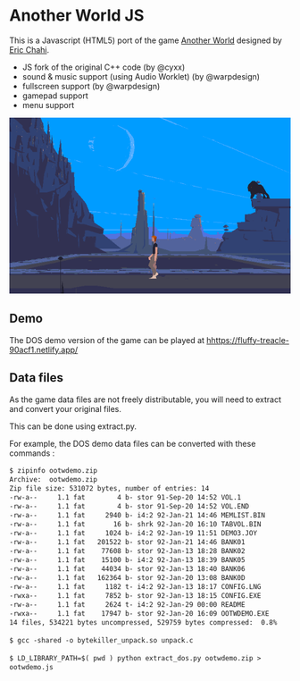 
# Another World JS

This is a Javascript (HTML5) port of the game <a href="https://www.mobygames.com/game/out-of-this-world">Another World</a> designed by <a href="http://www.anotherworld.fr/">Eric Chahi</a>.

- JS fork of the original C++ code (by @cyxx)
- sound & music support (using Audio Worklet) (by @warpdesign)
- fullscreen support (by @warpdesign)
- gamepad support
- menu support

![Screenshot Water](screenshot-640.png)

## Demo

The DOS demo version of the game can be played at [hhttps://fluffy-treacle-90acf1.netlify.app/](https://fluffy-treacle-90acf1.netlify.app/)

## Data files

As the game data files are not freely distributable, you will need to extract and convert your original files.

This can be done using extract.py.

For example, the DOS demo data files can be converted with these commands :

```
$ zipinfo ootwdemo.zip
Archive:  ootwdemo.zip
Zip file size: 531072 bytes, number of entries: 14
-rw-a--     1.1 fat        4 b- stor 91-Sep-20 14:52 VOL.1
-rw-a--     1.1 fat        4 b- stor 91-Sep-20 14:52 VOL.END
-rw-a--     1.1 fat     2940 b- i4:2 92-Jan-21 14:46 MEMLIST.BIN
-rw-a--     1.1 fat       16 b- shrk 92-Jan-20 16:10 TABVOL.BIN
-rw-a--     1.1 fat     1024 b- i4:2 92-Jan-19 11:51 DEMO3.JOY
-rw-a--     1.1 fat   201522 b- stor 92-Jan-21 14:46 BANK01
-rw-a--     1.1 fat    77608 b- stor 92-Jan-13 18:28 BANK02
-rw-a--     1.1 fat    15100 b- i4:2 92-Jan-13 18:39 BANK05
-rw-a--     1.1 fat    44034 b- stor 92-Jan-13 18:40 BANK06
-rw-a--     1.1 fat   162364 b- stor 92-Jan-20 13:08 BANK0D
-rw-a--     1.1 fat     1182 t- i4:2 92-Jan-13 18:17 CONFIG.LNG
-rwxa--     1.1 fat     7852 b- stor 92-Jan-13 18:15 CONFIG.EXE
-rw-a--     1.1 fat     2624 t- i4:2 92-Jan-29 00:00 README
-rwxa--     1.1 fat    17947 b- stor 92-Jan-20 16:09 OOTWDEMO.EXE
14 files, 534221 bytes uncompressed, 529759 bytes compressed:  0.8%

$ gcc -shared -o bytekiller_unpack.so unpack.c

$ LD_LIBRARY_PATH=$( pwd ) python extract_dos.py ootwdemo.zip > ootwdemo.js
```
